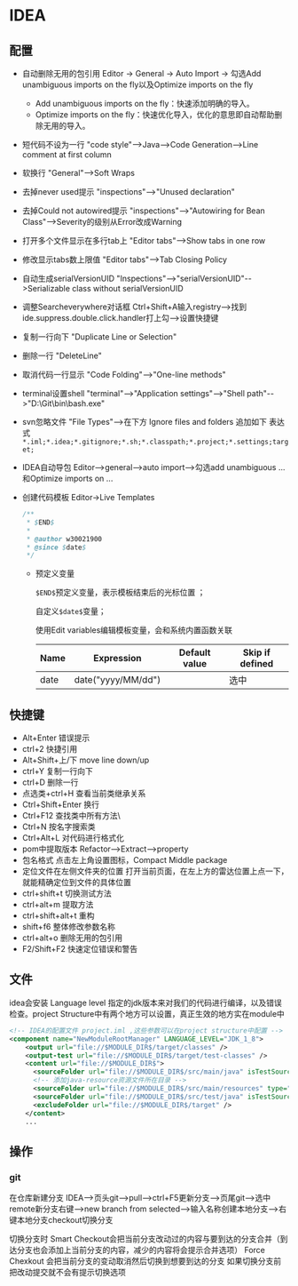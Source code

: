 # IDEA

## 配置

- 自动删除无用的包引用			Editor -> General -> Auto Import -> 勾选Add unambiguous imports on the fly以及Optimize imports on the fly

  - Add unambiguous imports on the fly：快速添加明确的导入。
  - Optimize imports on the fly：快速优化导入，优化的意思即自动帮助删除无用的导入。

- 短代码不设为一行		"code style"-->Java-->Code Generation-->Line comment at first column

- 软换行			"General"-->Soft Wraps

- 去掉never used提示		"inspections"-->"Unused declaration"

- 去掉Could not autowired提示	"inspections"-->"Autowiring for Bean Class"-->Severity的级别从Error改成Warning

- 打开多个文件显示在多行tab上	"Editor tabs"-->Show tabs in one row

- 修改显示tabs数上限值	"Editor tabs"-->Tab Closing Policy

- 自动生成serialVersionUID	"Inspections"-->"serialVersionUID"-->Serializable class without serialVersionUID

- 调整Searcheverywhere对话框	Ctrl+Shift+A输入registry-->找到ide.suppress.double.click.handler打上勾-->设置快捷键

- 复制一行向下		"Duplicate Line or Selection"

- 删除一行			"DeleteLine"

- 取消代码一行显示		"Code Folding"-->"One-line methods"

- terminal设置shell		"terminal"-->"Application settings"-->"Shell path"-->"D:\Git\bin\bash.exe"

- svn忽略文件		"File Types"-->在下方 Ignore files and folders 追加如下 表达式
  				`*.iml;*.idea;*.gitignore;*.sh;*.classpath;*.project;*.settings;target;`
  
- IDEA自动导包        Editor-->general-->auto import-->勾选add unambiguous ...和Optimize imports on ...

- 创建代码模板         Editor->Live Templates

  ```java
  /**
   * $END$
   *
   * @author w30021900
   * @since $date$
   */
  ```

  - 预定义变量

    `$END$`预定义变量，表示模板结束后的光标位置 ；

    自定义`$date$`变量；

    使用Edit variables编辑模板变量，会和系统内置函数关联

    | Name | Expression         | Default value | Skip if defined |
    | ---- | ------------------ | ------------- | --------------- |
    | date | date("yyyy/MM/dd") |               | 选中            |

    





## 快捷键

- Alt+Enter		错误提示
- ctrl+2		快捷引用
- Alt+Shift+上/下	move line down/up
- ctrl+Y		复制一行向下
- ctrl+D		删除一行
- 点选类+ctrl+H	查看当前类继承关系
- Ctrl+Shift+Enter	换行
- Ctrl+F12		查找类中所有方法\
- Ctrl+N		按名字搜索类
- Ctrl+Alt+L	对代码进行格式化
- pom中提取版本		Refactor-->Extract-->property
- 包名格式			点击左上角设置图标，Compact Middle package
- 定位文件在左侧文件夹的位置	打开当前页面，在左上方的雷达位置上点一下，就能精确定位到文件的具体位置
- ctrl+shift+t 切换测试方法
- ctrl+alt+m 提取方法
- ctrl+shift+alt+t 重构
- shift+f6 整体修改参数名称
- ctrl+alt+o 删除无用的包引用
- F2/Shift+F2 快速定位错误和警告

## 文件

idea会安装 Language level 指定的jdk版本来对我们的代码进行编译，以及错误检查。project Structure中有两个地方可以设置，真正生效的地方实在module中

```xml
<!-- IDEA的配置文件 project.iml ,这些参数可以在project structure中配置 -->
<component name="NewModuleRootManager" LANGUAGE_LEVEL="JDK_1_8">
    <output url="file://$MODULE_DIR$/target/classes" />
    <output-test url="file://$MODULE_DIR$/target/test-classes" />
    <content url="file://$MODULE_DIR$">
      <sourceFolder url="file://$MODULE_DIR$/src/main/java" isTestSource="false" />
      <!-- 添加java-resource资源文件所在目录 -->
      <sourceFolder url="file://$MODULE_DIR$/src/main/resources" type="java-resource" />
      <sourceFolder url="file://$MODULE_DIR$/src/test/java" isTestSource="true" />
      <excludeFolder url="file://$MODULE_DIR$/target" />
    </content>	
    ...
```



## 操作

### git

在仓库新建分支
IDEA-->页头git-->pull-->ctrl+F5更新分支-->页尾git-->选中remote新分支右键-->new branch from selected-->输入名称创建本地分支-->右键本地分支checkout切换分支

切换分支时
Smart Checkout会把当前分支改动过的内容与要到达的分支合并（到达分支也会添加上当前分支的内容，减少的内容将会提示合并选项）
Force Chexkout 会把当前分支的变动取消然后切换到想要到达的分支
如果切换分支前把改动提交就不会有提示切换选项





































